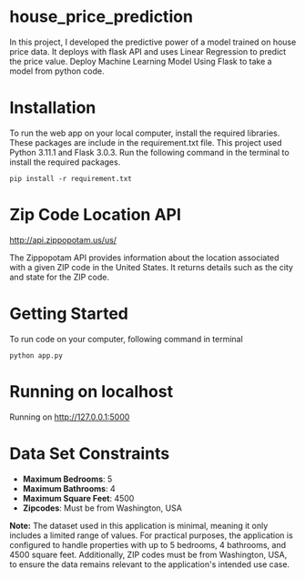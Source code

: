 # house_price_prediction

In this project, I developed the predictive power of a model trained on house price data. It deploys with flask API and uses Linear Regression to predict the price value. Deploy Machine Learning Model Using Flask to take a model from python code.


# Installation

To run the web app on your local computer, install the required libraries. These packages are include in the requirement.txt file. This project used Python 3.11.1 and Flask 3.0.3. Run the following command in the terminal to install the required packages.

```
pip install -r requirement.txt
```
# Zip Code Location API

http://api.zippopotam.us/us/

The Zippopotam API provides information about the location associated with a given ZIP code in the United States. It returns details such as the city and state for the ZIP code.

# Getting Started

To run code on your computer, following command in terminal
```
python app.py
```
# Running on localhost

Running on http://127.0.0.1:5000


# Data Set Constraints

- **Maximum Bedrooms**: 5
- **Maximum Bathrooms**: 4
- **Maximum Square Feet**: 4500
- **Zipcodes**: Must be from Washington, USA

**Note:** The dataset used in this application is minimal, meaning it only includes a limited range of values. For practical purposes, the application is configured to handle properties with up to 5 bedrooms, 4 bathrooms, and 4500 square feet. Additionally, ZIP codes must be from Washington, USA, to ensure the data remains relevant to the application's intended use case.